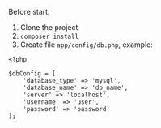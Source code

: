 
Before start:
1. Clone the project
2. ```composer install```
3. Create file ```app/config/db.php```, example:

```
<?php

$dbConfig = [
    'database_type' => 'mysql',
    'database_name' => 'db_name',
    'server' => 'localhost',
    'username' => 'user',
    'password' => 'password'
];
```
